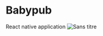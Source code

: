 # Babypub
React native application 
![Sans titre](https://user-images.githubusercontent.com/73282517/144599944-a9cb0606-9efe-4350-b753-0279af24dae9.jpg)
